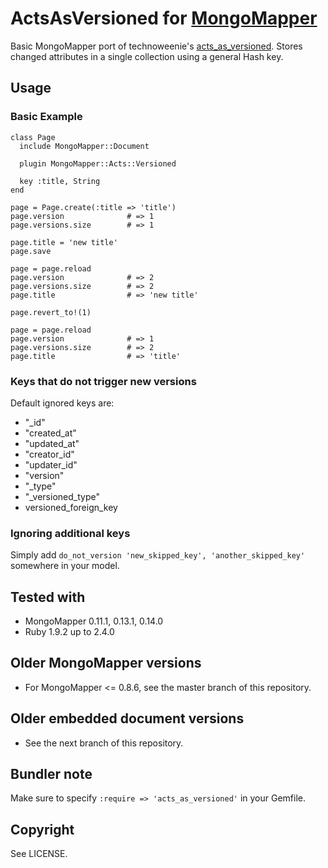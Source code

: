 # ActsAsVersioned for [MongoMapper](http://github.com/mongomapper/mongomapper)

Basic MongoMapper port of technoweenie's [acts_as_versioned](http://github.com/technoweenie/acts_as_versioned).
Stores changed attributes in a single collection using a general Hash key.


## Usage

### Basic Example

    class Page
      include MongoMapper::Document

      plugin MongoMapper::Acts::Versioned

      key :title, String
    end

    page = Page.create(:title => 'title')
    page.version              # => 1
    page.versions.size        # => 1

    page.title = 'new title'
    page.save

    page = page.reload
    page.version              # => 2
    page.versions.size        # => 2
    page.title                # => 'new title'

    page.revert_to!(1)

    page = page.reload
    page.version              # => 1
    page.versions.size        # => 2
    page.title                # => 'title'

### Keys that do not trigger new versions

Default ignored keys are:

* "\_id"
* "created\_at"
* "updated\_at"
* "creator\_id"
* "updater\_id"
* "version"
* "\_type"
* "\_versioned\_type"
* versioned\_foreign\_key

### Ignoring additional keys

Simply add `do_not_version 'new_skipped_key', 'another_skipped_key'` somewhere in your model.

## Tested with

* MongoMapper 0.11.1, 0.13.1, 0.14.0
* Ruby 1.9.2 up to 2.4.0

## Older MongoMapper versions

* For MongoMapper <= 0.8.6, see the master branch of this repository.

## Older embedded document versions

* See the next branch of this repository.

## Bundler note

Make sure to specify `:require => 'acts_as_versioned'` in your Gemfile.

## Copyright

See LICENSE.
